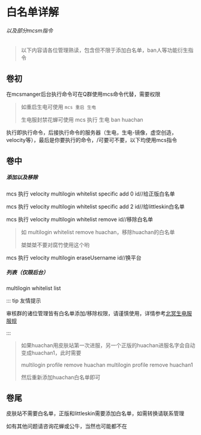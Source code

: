 # 白名单详解

###### 以及部分mcsm指令

> 以下内容请各位管理熟读，包含但不限于添加白名单，ban人等功能衍生指令

## 卷初

在mcsmanger后台执行命令可在Q群使用mcs命令代替，需要权限

> 如重启生电可使用 `mcs 重启 生电`
>
> 生电服封禁花蝉可使用 mcs 执行 生电 ban huachan

执行即执行命令，后接执行命令的服务器（生电，生电-镜像，虚空创造，velocity等），最后是你要执行的命令，/可要可不要，以下均使用mcs指令

## 卷中

##### 添加以及移除

mcs 执行 velocity multilogin whitelist specific add 0 id//给正版白名单

mcs 执行 velocity multilogin whitelist specific add 2 id//给littleskin白名单

mcs 执行 velocity multilogin whitelist remove id//移除白名单

> 如 multilogin whitelist remove huachan，移除huachan的白名单
>
> 桀桀桀不要对腐竹使用这个哟

mcs 执行 velocity multilogin eraseUsername id//换平台

##### 列表（仅限后台）

multilogin whitelist list

::: tip 友情提示 

审核群的诸位管理皆有白名单添加/移除权限，请谨慎使用，详情参考[北冥生电服服规](/2-生电群组服/2.2-生电服服规)

:::

> 如果huachan用皮肤站第一次进服，另一个正版的huachan进服名字会自动变成huachan1，此时需要
>
> multilogin profile remove huachan
> multilogin profile remove huachan1
>
> 然后重新添加huachan白名单即可

## 卷尾

皮肤站不需要白名单，正版和littleskin需要添加白名单，如需转换请联系管理

如有其他问题请咨询花蝉或公牛，当然也可能都不在
